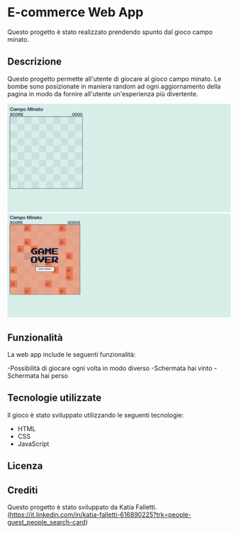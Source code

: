 # E-commerce Web App 

Questo progetto è stato realizzato prendendo spunto dal gioco campo minato.

## Descrizione

Questo progetto permette all'utente di giocare al gioco campo minato. Le bombe sono posizionate in maniera random ad ogni aggiornamento della pagina in modo da fornire all'utente un'esperienza più divertente.


![Schermata iniziale](preview/campominato1.png)
![Schermata game over](preview/campominato2.png)


## Funzionalità

La web app include le seguenti funzionalità:

-Possibilità di giocare ogni volta in modo diverso
-Schermata hai vinto
-Schermata hai perso

## Tecnologie utilizzate

Il gioco è stato sviluppato utilizzando le seguenti tecnologie:

- HTML
- CSS
- JavaScript



## Licenza

<!-- Questo progetto è stato rilasciato sotto la licenza MIT. Per ulteriori informazioni, leggere il file `LICENSE.md`. -->

## Crediti

Questo progetto è stato sviluppato da Katia Falletti.(https://it.linkedin.com/in/katia-falletti-616890225?trk=people-guest_people_search-card)
